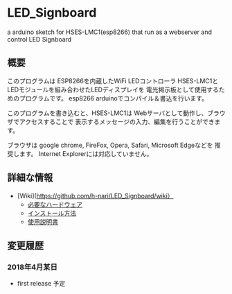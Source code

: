 # LED_Signboard
a arduino sketch for HSES-LMC1(esp8266) that run as a webserver and control LED Signboard 

## 概要

このプログラムは ESP8266を内蔵したWiFi LEDコントローラ HSES-LMC1と
LEDモジュールを組み合わせたLEDディスプレイを
電光掲示板として使用するためのプログラムです。
esp8266 arduinoでコンパイル＆書込を行います。

このプログラムを書き込むと、HSES-LMC1は
Webサーバとして動作し、ブラウザでアクセスすることで
表示するメッセージの入力、編集を行うことができます。

ブラウザは google chrome, FireFox, Opera, Safari, Microsoft Edgeなどを
推奨します。 Internet Explorerには対応していません。

## 詳細な情報

- [Wiki](https://github.com/h-nari/LED_Signboard/wiki）
  - [必要なハードウェア](https://github.com/h-nari/LED_Signboard/wiki/Hardware)
  - [インストール方法](https://github.com/h-nari/LED_Signboard/wiki/Install)
  - [使用説明書](https://github.com/h-nari/LED_Signboard/wiki/Manual)

## 変更履歴

### 2018年4月某日

- first release 予定
